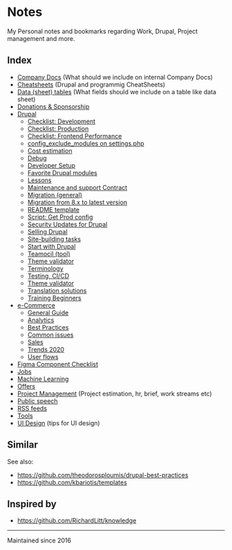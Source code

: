 # Notes

My Personal notes and bookmarks regarding Work, Drupal, Project management and more.

## Index

- [Company Docs](docs.md) (What should we include on internal Company Docs)
- [Cheatsheets](cheatsheets.md) (Drupal and programmig CheatSheets)
- [Data (sheet) tables](data.md) (What fields should we include on a table like data sheet)
- [Donations & Sponsorship](donations.md)
- [Drupal](drupal)
  - [Checklist: Development](drupal/checklist-development.md)
  - [Checklist: Production](drupal/checklist-production.md)
  - [Checklist: Frontend Performance](drupal/checklist-frontend-performance.md)
  - [config_exclude_modules on settings.php](drupal/config-exclude-modules.md)
  - [Cost estimation](drupal/cost.md)
  - [Debug](drupal/debug)
  - [Developer Setup](drupal/developer-setup.md)
  - [Favorite Drupal modules](drupal/favorites.md)
  - [Lessons](drupal/lessons.md)
  - [Maintenance and support Contract](drupal/contract.md)
  - [Migration (general)](drupal/migration.md)
  - [Migration from 8.x to latest version](drupal/migration-8-plus.md)
  - [README template](drupal/readme-template.md)
  - [Script: Get Prod config](drupal/script-get-prod-config.md)
  - [Security Updates for Drupal](drupal/security-updates.md)
  - [Selling Drupal](drupal/selling-drupal)
  - [Site-building tasks](drupal/site-building.md)
  - [Start with Drupal](drupal/start-drupal.md)
  - [Teamocil (tool)](drupal/teamocil.md)
  - [Theme validator](drupal/theme-validator.md)
  - [Terminology](drupal/terminology.md)
  - [Testing, CI/CD](drupal/testing)
  - [Theme validator](drupal/theme-validator.md)
  - [Translation solutions](drupal/translations.md)
  - [Training Beginners](drupal/training-beginners.md)
- [e-Commerce](commerce)
  - [General Guide](commerce/general.md)
  - [Analytics](commerce/analytics.md)
  - [Best Practices](commerce/best_practices.md)
  - [Common issues](commerce/issues.md)
  - [Sales](commerce/sales.md)
  - [Trends 2020](commerce/trends.md)
  - [User flows](commerce/flows.md)
- [Figma Component Checklist](design/figma)
- [Jobs](jobs.md)
- [Machine Learning](machine-learning.md)
- [Offers](offers.md)
- [Project Management](pm.md) (Project estimation, hr, brief, work streams etc)
- [Public speech](public-speech.md)
- [RSS feeds](rss.md)
- [Tools](tools.md)
- [UI Design](design/ui) (tips for UI design)

## Similar

See also:

- <https://github.com/theodorosploumis/drupal-best-practices>
- <https://github.com/kbariotis/templates>

## Inspired by

- <https://github.com/RichardLitt/knowledge>

---

Maintained since 2016
